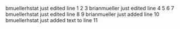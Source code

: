bmuellerhstat just edited line 1
2
3
brianmueller just edited line 4
5
6
7
bmuellerhstat just edited line 8
9
brianmueller just added line 10
bmuellerhstat just added text to line 11
